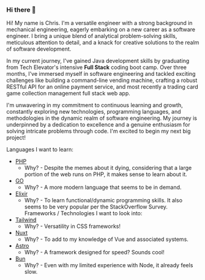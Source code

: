 ### Hi there 👋

<!--
**Chris-D-G/Chris-D-G** is a ✨ _special_ ✨ repository because its `README.md` (this file) appears on your GitHub profile.

Here are some ideas to get you started:

- 🔭 I’m currently working on ...
- 🌱 I’m currently learning ...
- 👯 I’m looking to collaborate on ...
- 🤔 I’m looking for help with ...
- 💬 Ask me about ...
- 📫 How to reach me: ...
- 😄 Pronouns: ...
- ⚡ Fun fact: ...
-->
Hi! My name is Chris. I'm a versatile engineer with a strong background in mechanical engineering, eagerly embarking on a new career as a software engineer. I bring a unique blend of analytical problem-solving skills, meticulous attention to detail, and a knack for creative solutions to the realm of software development. 

In my current journey, I've gained Java development skills by graduating from Tech Elevator's intensive <strong>Full Stack</strong> coding boot camp. Over three months, I've immersed myself in software engineering and tackled exciting challenges like building a command-line vending machine, crafting a robust RESTful API for an online payment service, and most recently a trading card game collection management full stack web app.

I'm unwavering in my commitment to continuous learning and growth, constantly exploring new technologies, programming languages, and methodologies in the dynamic realm of software engineering. My journey is underpinned by a dedication to excellence and a genuine enthusiasm for solving intricate problems through code. I'm excited to begin my next big project!

Languages I want to learn: 
* [PHP](https://www.php.net/)
    * Why? - Despite the memes about it dying, considering that a large portion of the web runs on PHP, it makes sense to learn about it.
* [GO](https://go.dev/)
    * Why? - A more modern language that seems to be in demand.
* [Elixir](https://elixir-lang.org/)
   * Why? - To learn functional/dynamic programming skills. It also seems to be very popular per the StackOverflow Survey.
Frameworks / Technologies I want to look into: 
* [Tailwind](https://tailwindcss.com/)
    * Why? - Versatility in CSS frameworks!
* [Nuxt](https://nuxt.com/)
    * Why? - To add to my knowledge of Vue and associated systems.
* [Astro](https://astro.build/)
    * Why? - A framework designed for speed? Sounds cool!
* [Bun](https://bun.sh/)
    * Why? - Even with my limited experience with Node, it already feels slow. 

